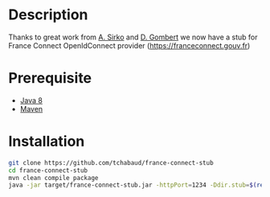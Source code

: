 # Description

Thanks to great work from [A. Sirko](https://github.com/asirko) and [D. Gombert](https://github.com/dgombert) we now have 
a stub for France Connect OpenIdConnect provider (https://franceconnect.gouv.fr)

# Prerequisite

- [Java 8](https://java.com)
- [Maven](https://maven.apache.org)

# Installation

```sh
git clone https://github.com/tchabaud/france-connect-stub
cd france-connect-stub
mvn clean compile package
java -jar target/france-connect-stub.jar -httpPort=1234 -Ddir.stub=$(realpath src/main/resources/json)
```
